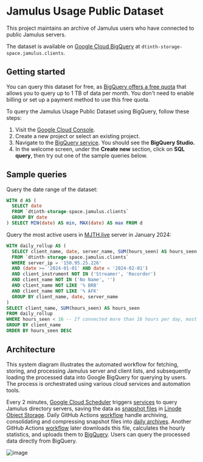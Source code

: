 # Jamulus Usage Public Dataset

This project maintains an archive of Jamulus users who have connected to public Jamulus servers.

The dataset is available on [Google Cloud BigQuery](https://cloud.google.com/bigquery/) at `dtinth-storage-space.jamulus.clients`.

## Getting started

You can query this dataset for free, as [BigQuery offers a free quota](https://cloud.google.com/bigquery/docs/sandbox) that allows you to query up to 1 TB of data per month. You don't need to enable billing or set up a payment method to use this free quota.

To query the Jamulus Usage Public Dataset using BigQuery, follow these steps:

1. Visit the [Google Cloud Console](https://console.cloud.google.com/).
2. Create a new project or select an existing project.
3. Navigate to the [BigQuery service](https://console.cloud.google.com/bigquery). You should see the **BigQuery Studio.**
4. In the welcome screen, under the **Create new** section, click on **SQL query**, then try out one of the sample queries below.

## Sample queries

Query the date range of the dataset:

```sql
WITH d AS (
  SELECT date
  FROM `dtinth-storage-space.jamulus.clients`
  GROUP BY date
) SELECT MIN(date) AS min, MAX(date) AS max FROM d
```

Query the most active users in [MJTH.live](https://mjth.live) server in January 2024:

```sql
WITH daily_rollup AS (
  SELECT client_name, date, server_name, SUM(hours_seen) AS hours_seen
  FROM `dtinth-storage-space.jamulus.clients`
  WHERE server_ip = '150.95.25.226'
  AND (date >= '2024-01-01' AND date < '2024-02-01')
  AND client_instrument NOT IN ('Streamer', 'Recorder')
  AND client_name NOT IN ('No Name', '')
  AND client_name NOT LIKE '% BRB'
  AND client_name NOT LIKE '% AFK'
  GROUP BY client_name, date, server_name
)
SELECT client_name, SUM(hours_seen) AS hours_seen
FROM daily_rollup
WHERE hours_seen < 16 -- If connected more than 16 hours per day, most likely bot/idler
GROUP BY client_name
ORDER BY hours_seen DESC
```

## Architecture

This system diagram illustrates the automated workflow for fetching, storing, and processing Jamulus server and client lists, and subsequently loading the processed data into Google BigQuery for querying by users. The process is orchestrated using various cloud services and automation tools.

Every 2 minutes, [Google Cloud Scheduler](https://cloud.google.com/scheduler) triggers [services](https://github.com/dtinth/jamulus-php) to query Jamulus directory servers, saving the data as [snapshot files](https://github.com/dtinth/jamulus-php/blob/master/ARCHIVE.md#access-latest-snapshots) in [Linode Object Storage](https://www.linode.com/products/object-storage/). Daily GitHub Actions [workflow](https://github.com/dtinth/jamulus-php/blob/master/.github/workflows/consolidate.yml) handle archiving, consolidating and compressing snapshot files into [daily archives](https://github.com/dtinth/jamulus-php/blob/master/ARCHIVE.md#accessing-historical-snapshots). Another GitHub Actions [workflow](https://github.com/dtinth/jamulus-archive/blob/main/.github/workflows/etl.yml) later downloads this file, calculates the hourly statistics, and uploads them to [BigQuery](https://cloud.google.com/bigquery/). Users can query the processed data directly from BigQuery.

![image](https://github.com/dtinth/jamulus-archive/assets/193136/78c9fdbe-debb-48da-9dad-0a63c1625927)

